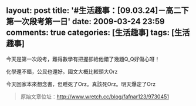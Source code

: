 layout: post
title: '#生活趣事：[09.03.24]－高二下第一次段考第一日'
date: 2009-03-24 23:59
comments: true
categories: [生活趣事]
tags: [生活趣事]
---
今天是第一次段考，難得數學有把握卻給他錯了幾題Q_Q好傷心呀！

化學還不錯，公民也還好。國文大概比較頭大Orz

今天回家本來想念書，但睡死了Orz。真該死Orz。明天爆定了Orz

> 原始文章位址：http://www.wretch.cc/blog/fafnar123/9730451